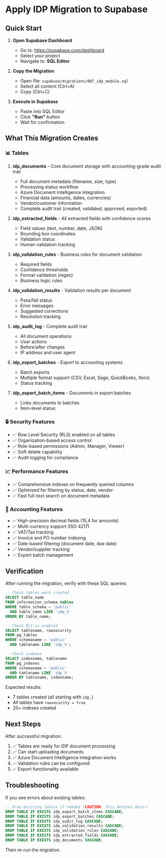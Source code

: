# Apply IDP Migration to Supabase

## Quick Start

1. **Open Supabase Dashboard**
   - Go to: https://supabase.com/dashboard
   - Select your project
   - Navigate to: **SQL Editor**

2. **Copy the Migration**
   - Open file: `supabase/migrations/007_idp_module.sql`
   - Select all content (Ctrl+A)
   - Copy (Ctrl+C)

3. **Execute in Supabase**
   - Paste into SQL Editor
   - Click **"Run"** button
   - Wait for confirmation

## What This Migration Creates

### 📊 Tables

1. **idp_documents** - Core document storage with accounting-grade audit trail
   - Full document metadata (filename, size, type)
   - Processing status workflow
   - Azure Document Intelligence integration
   - Financial data (amounts, dates, currencies)
   - Vendor/customer information
   - Complete audit trail (created, validated, approved, exported)

2. **idp_extracted_fields** - All extracted fields with confidence scores
   - Field values (text, number, date, JSON)
   - Bounding box coordinates
   - Validation status
   - Human validation tracking

3. **idp_validation_rules** - Business rules for document validation
   - Required fields
   - Confidence thresholds
   - Format validation (regex)
   - Business logic rules

4. **idp_validation_results** - Validation results per document
   - Pass/fail status
   - Error messages
   - Suggested corrections
   - Resolution tracking

5. **idp_audit_log** - Complete audit trail
   - All document operations
   - User actions
   - Before/after changes
   - IP address and user agent

6. **idp_export_batches** - Export to accounting systems
   - Batch exports
   - Multiple format support (CSV, Excel, Sage, QuickBooks, Xero)
   - Status tracking

7. **idp_export_batch_items** - Documents in export batches
   - Links documents to batches
   - Item-level status

### 🔒 Security Features

- ✅ Row Level Security (RLS) enabled on all tables
- ✅ Organization-based access control
- ✅ Role-based permissions (Admin, Manager, Viewer)
- ✅ Soft delete capability
- ✅ Audit logging for compliance

### 📈 Performance Features

- ✅ Comprehensive indexes on frequently queried columns
- ✅ Optimized for filtering by status, date, vendor
- ✅ Fast full-text search on document metadata

### 🎯 Accounting Features

- ✅ High-precision decimal fields (15,4 for amounts)
- ✅ Multi-currency support (ISO 4217)
- ✅ VAT/Tax tracking
- ✅ Invoice and PO number indexing
- ✅ Date-based filtering (document date, due date)
- ✅ Vendor/supplier tracking
- ✅ Export batch management

## Verification

After running the migration, verify with these SQL queries:

```sql
-- Check tables were created
SELECT table_name
FROM information_schema.tables
WHERE table_schema = 'public'
  AND table_name LIKE 'idp_%'
ORDER BY table_name;

-- Check RLS is enabled
SELECT tablename, rowsecurity
FROM pg_tables
WHERE schemaname = 'public'
  AND tablename LIKE 'idp_%';

-- Check indexes
SELECT indexname, tablename
FROM pg_indexes
WHERE schemaname = 'public'
  AND tablename LIKE 'idp_%'
ORDER BY tablename, indexname;
```

Expected results:
- 7 tables created (all starting with `idp_`)
- All tables have `rowsecurity = true`
- 20+ indexes created

## Next Steps

After successful migration:

1. ✅ Tables are ready for IDP document processing
2. ✅ Can start uploading documents
3. ✅ Azure Document Intelligence integration works
4. ✅ Validation rules can be configured
5. ✅ Export functionality available

## Troubleshooting

If you see errors about existing tables:
```sql
-- Drop existing tables if needed (CAUTION: This deletes data!)
DROP TABLE IF EXISTS idp_export_batch_items CASCADE;
DROP TABLE IF EXISTS idp_export_batches CASCADE;
DROP TABLE IF EXISTS idp_audit_log CASCADE;
DROP TABLE IF EXISTS idp_validation_results CASCADE;
DROP TABLE IF EXISTS idp_validation_rules CASCADE;
DROP TABLE IF EXISTS idp_extracted_fields CASCADE;
DROP TABLE IF EXISTS idp_documents CASCADE;
```

Then re-run the migration.
